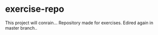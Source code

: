 # exercise-repo
This project will conrain...
Repository made for exercises.
Edired again in master branch..